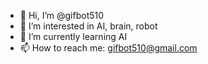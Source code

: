 - 👋 Hi, I’m @gifbot510
- 👀 I’m interested in AI, brain, robot
- 🌱 I’m currently learning AI
- 📫 How to reach me: gifbot510@gmail.com

<!---
gifbot510/gifbot510 is a ✨ special ✨ repository because its `README.md` (this file) appears on your GitHub profile.
You can click the Preview link to take a look at your changes.
--->
